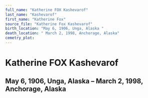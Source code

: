```yaml
---
full_name: "Katherine FOX Kashevarof"
last_name: "Kashevarof"
first_name: "Katherine Fox"
source_file: "Katherine Fox Kashevarof"
birth_location: "May 6, 1906, Unga, Alaska "
death_location: " March 2, 1998, Anchorage, Alaska"
cemetry_plot: 
---
```

# Katherine FOX Kashevarof

## May 6, 1906, Unga, Alaska – March 2, 1998, Anchorage, Alaska

